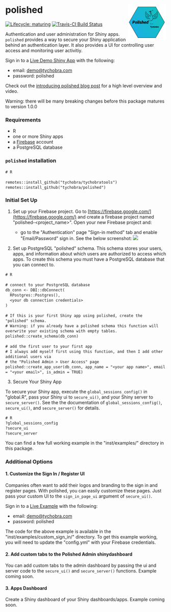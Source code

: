 # polished <img src="inst/assets/images/polished_hex.png" align="right" width="120" />

[![Lifecycle:
maturing](https://img.shields.io/badge/lifecycle-maturing-blue.svg)](https://www.tidyverse.org/lifecycle/#maturing) [![Travis-CI Build Status](https://travis-ci.org/Tychobra/polished.svg?branch=master)](https://travis-ci.org/tychobra/polished)

Authentication and user administration for Shiny apps.  `polished` provides a way to secure your Shiny application behind an authentication layer.  It also provides a UI for controlling user access and monitoring user activitiy. 

Sign in to a [Live Demo Shiny App](https://tychobra.shinyapps.io/polished_example_01) with the following:

 - email: demo@tychobra.com
 - password: polished

Check out the [introducing polished blog post](https://www.tychobra.com/posts/2019_08_27_announcing_polished/) for a high level overview and video.

Warning: there will be many breaking changes before this package matures to version 1.0.0

### Requirements

- R
- one or more Shiny apps
- a [Firebase](https://firebase.google.com/) account
- a PostgreSQL database

### `polished` installation

```
# R

remotes::install_github("tychobra/tychobratools")
remotes::install_github("tychobra/polished")
```

### Initial Set Up

1. Set up your Firebase project. Go to [https://firebase.google.com/](https://firebase.google.com/) and create a firebase project named "polished-<project_name>".  Open your new Firebase project and:
   - go to the "Authentication" page "Sign-in method" tab and enable "Email/Password" sign in. See the below screenshot:
   ![](https://res.cloudinary.com/dxqnb8xjb/image/upload/v1573001859/firabse-auth_roq6yv.png)

2. Set up PostgreSQL "polished" schema.  This schema stores your users, apps, and information about which users are authorized to access which apps.  To create this schema you must have a PostgreSQL database that you can connect to.

```
# R

# connect to your PostgreSQL database
db_conn <- DBI::dbConnect(
  RPostgres::Postgres(),
  <your db connection credentials>
)

# If this is your first Shiny app using polished, create the "polished" schema.
# Warning: if you already have a polished schema this function will overwrite your existing schema with empty tables.
polished::create_schema(db_conn)

# add the first user to your first app
# I always add myself first using this function, and then I add other additional users via 
# the "Polished Admin > User Access" page
polished::create_app_user(db_conn, app_name = "<your app name>", email = "<your email>", is_admin = TRUE)
```

3. Secure Your Shiny App

To secure your Shiny app, execute the `global_sessions_config()` in "global.R", pass your Shiny ui to `secure_ui()`, and your Shiny server to `secure_server()`.  See the the documentation of `global_sessions_config()`, `secure_ui()`, and `secure_server()` for details.

```
# R
?global_sessions_config
?secure_ui
?secure_server
```

You can find a few full working example in the "inst/examples/" directory in this package.  

### Additional Options

#### 1. Customize the Sign In / Register UI

Companies often want to add their logos and branding to the sign in and register pages.  With polished, you can easily customize these pages.  Just pass your custom UI to the `sign_in_page_ui` argument of `secure_ui()`.  

Sign in to a [Live Example](https://tychobra.shinyapps.io/custom_sign_in) with the following:

 - email: demo@tychobra.com
 - password: polished

The code for the above example is available in the "inst/examples/custom_sign_in/" directory.  To get this example working, you will need to update the "config.yml" with your Firebase credentials. 

#### 2. Add custom tabs to the Polished Admin shinydashboard

You can add custom tabs to the admin dashboard by passing the ui and server code to the `secure_ui()` and `secure_server()` functions.  Example coming soon.

#### 3. Apps Dashboard

Create a Shiny dashboard of your Shiny dashboards/apps.  Example coming soon.

